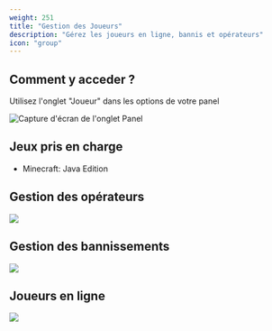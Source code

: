```yaml
---
weight: 251
title: "Gestion des Joueurs"
description: "Gérez les joueurs en ligne, bannis et opérateurs"
icon: "group"
---
```


## Comment y acceder ?
Utilisez l'onglet "Joueur" dans les options de votre panel

![Capture d'écran de l'onglet Panel](https://aide.vaatigames.ovh/tabs/joueurs.png)

## Jeux pris en charge
- Minecraft: Java Edition

## Gestion des opérateurs
![](https://aide.vaatigames.ovh/captures/operateurs.png)

## Gestion des bannissements
![](https://aide.vaatigames.ovh/captures/bans.png)

## Joueurs en ligne
![](https://aide.vaatigames.ovh/captures/bans.png)